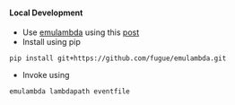 #### Local Development

* Use [emulambda](https://github.com/fugue/emulambda) using this [post](https://serverlesscode.com/post/emulambda-testing-aws-lambda/)
* Install using pip
```
pip install git+https://github.com/fugue/emulambda.git
```
* Invoke using
```
emulambda lambdapath eventfile
```
